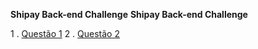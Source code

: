 __Shipay Back-end Challenge__
**Shipay Back-end Challenge**


1 .  [Questão 1](https://github.com/vladimirmaciel/ShipayAvaliacao/blob/master/Respostas/PrimeiraQuestao.md)
2 .  [Questão 2](https://github.com/vladimirmaciel/ShipayAvaliacao/blob/master/Respostas/SegundaQuestao.md)


